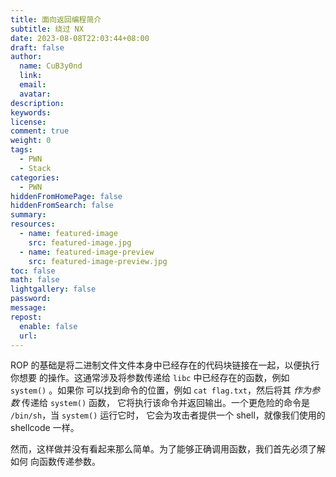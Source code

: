 ```yaml
---
title: 面向返回编程简介
subtitle: 绕过 NX
date: 2023-08-08T22:03:44+08:00
draft: false
author:
  name: CuB3y0nd
  link:
  email:
  avatar:
description:
keywords:
license:
comment: true
weight: 0
tags:
  - PWN
  - Stack
categories:
  - PWN
hiddenFromHomePage: false
hiddenFromSearch: false
summary:
resources:
  - name: featured-image
    src: featured-image.jpg
  - name: featured-image-preview
    src: featured-image-preview.jpg
toc: false
math: false
lightgallery: false
password:
message:
repost:
  enable: false
  url:
---
```


ROP 的基础是将二进制文件文件本身中已经存在的代码块链接在一起，以便执行你想要
的操作。这通常涉及将参数传递给 `libc` 中已经存在的函数，例如 `system()` 。如果你
可以找到命令的位置，例如 `cat flag.txt`，然后将其 *作为参数* 传递给 `system()` 函数，
它将执行该命令并返回输出。一个更危险的命令是 `/bin/sh`，当 `system()` 运行它时，
它会为攻击者提供一个 shell，就像我们使用的 shellcode 一样。

然而，这样做并没有看起来那么简单。为了能够正确调用函数，我们首先必须了解如何
向函数传递参数。

<!--more-->
